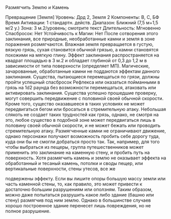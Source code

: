 
Размягчить Землю и Камень

Превращение [Земля]
Уровень: Дрд 2, Земля 2
Компоненты: В, С, БФ
Время Активации: 1 стандартн. действ.
Диапазон: Ближний (7,5 м+1,5 м/2 у.)
Зона: 3 м.2/уровень; смотрите текст
Длительность: Мгновенно
Спасбросок: Нет
Устойчивость к Магии: Нет
После сотворения этого заклинания,
все природные, необработанные камни
и земля в зоне поражения розмягчаются. Влажная земля превращается в густую, вязкую грязь, сухая становится
обычной грязью, а камни становятся
похожими на мягкую глину. Эффект заклинания распространяется на квадрат
площадью в 3 м.2 и обладает глубиной
от 0,3 до 1,2 м в зависимости от типа
поверхности (определяет МП). Магические, зачарованные, обработанные
камни не поддаются эффектам данного
заклинания. Существа, пытающиеся
перемещаться по грязи, должны пройти успешный спасбросок Рефлекса или
оказаться пойманными в грязь на 1d2
раунда без возможности перемещаться,
атаковать или активировать заклинания.
Существа успешно прошедшие проверку, могут совершить передвижение
с половиной своей обычной скорости.
Кроме того, существо оказавшееся в
таких условиях не может передвигаться
бегом или бросаться в стремительную
атаку.
Небольшая слякоть не создает таких
трудностей как грязь, однако, не смотря на это, любое существо в подобной
зоне может передвигаться лишь в половину своей обычной скорости, и не
может бежать или проводить стремительную атаку.
Размягченные камни не ограничивают движение, однако персонажи получают возможность пробить себе дорогу
туда, куда они бы не смогли добраться
просто так. Так, например, для того чтобы выбраться из пещеры, группа путешественников может применить это заклинание на каменную стену, и пробить
путь на поверхность. Хотя размягчить
камень и землю не оказывает эффекта
на обработанный и тесаный камень,
потолки и своды пещер, или вертикальные поверхности, стены утесов, все же

подвержены эффекту. Если вы лишите
опоры большую массу земли или часть
каменной стены, то, как правило, это
может привести к достаточно большим
разрушениям или оползням.
Таким образом, можно даже попытаться разрушить какое либо здание
(башню или стену) размягчив под ним
землю. Однако в большинстве случаев
хорошо построенное здание перенесет
лишь повреждения, но не полное разрушение.